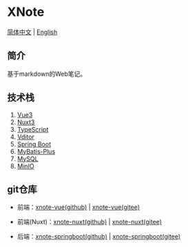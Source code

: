 # XNote

[简体中文](./README.md) | [English](./README-EN.md)

## 简介

基于markdown的Web笔记。

## 技术栈

1. [Vue3](https://github.com/vuejs/)
2. [Nuxt3](https://nuxt.com/)
3. [TypeScript](https://www.typescriptlang.org/)
4. [Vditor](https://github.com/Vanessa219/vditor)
5. [Spring Boot](https://spring.io/guides/gs/spring-boot)
6. [MyBatis-Plus](https://baomidou.com)
7. [MySQL](https://www.mysql.com/)
8. [MinIO](https://min.io/)

## git仓库

- 前端：[xnote-vue(github)](https://github.com/XCLHove/xnote-vue) | [xnote-vue(gitee)](https://gitee.com/xclhove/xnote-vue)

- 前端(Nuxt)：[xnote-nuxt(github)](https://github.com/XCLHove/xnote-nuxt) | [xnote-nuxt(gitee)](https://gitee.com/xclhove/xnote-nuxt)

- 后端：[xnote-springboot(github)](https://github.com/XCLHove/xnote-springboot) | [xnote-springboot(gitee)](https://gitee.com/xclhove/xnote-springboot)
